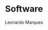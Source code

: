---
layout: post
title: "Software"
author: "Leonardo Marques"
categories: kubernetes
tags: [kubernetes]
image: kubernetes.jpg
---
